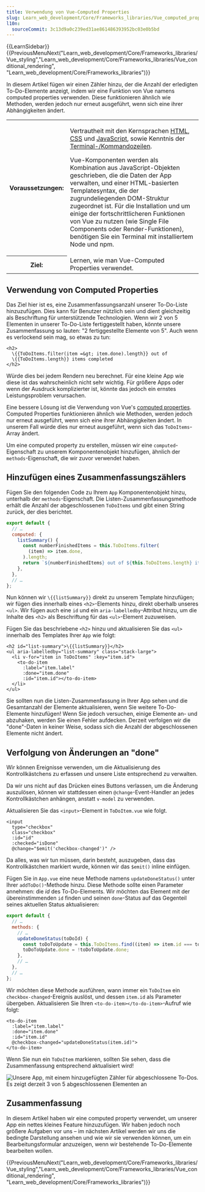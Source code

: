```yaml
---
title: Verwendung von Vue-Computed Properties
slug: Learn_web_development/Core/Frameworks_libraries/Vue_computed_properties
l10n:
  sourceCommit: 3c13d9a0c239ed31ae861486393952bc03e0b5bd
---
```


{{LearnSidebar}}{{PreviousMenuNext("Learn_web_development/Core/Frameworks_libraries/Vue_styling","Learn_web_development/Core/Frameworks_libraries/Vue_conditional_rendering", "Learn_web_development/Core/Frameworks_libraries")}}

In diesem Artikel fügen wir einen Zähler hinzu, der die Anzahl der erledigten To-Do-Elemente anzeigt, indem wir eine Funktion von Vue namens computed properties verwenden. Diese funktionieren ähnlich wie Methoden, werden jedoch nur erneut ausgeführt, wenn sich eine ihrer Abhängigkeiten ändert.

<table>
  <tbody>
    <tr>
      <th scope="row">Voraussetzungen:</th>
      <td>
        <p>
          Vertrautheit mit den Kernsprachen <a href="/de/docs/Learn_web_development/Core/Structuring_content">HTML</a>,
          <a href="/de/docs/Learn_web_development/Core/Styling_basics">CSS</a> und
          <a href="/de/docs/Learn_web_development/Core/Scripting">JavaScript</a>, sowie Kenntnis der
          <a
            href="/de/docs/Learn_web_development/Getting_started/Environment_setup/Command_line"
            >Terminal-/Kommandozeilen</a
          >.
        </p>
        <p>
          Vue-Komponenten werden als Kombination aus JavaScript-Objekten geschrieben, die die Daten der App verwalten, und einer HTML-basierten Templatesyntax, die der zugrundeliegenden DOM-Struktur zugeordnet ist. Für die Installation und um einige der fortschrittlicheren Funktionen von Vue zu nutzen (wie Single File Components oder Render-Funktionen), benötigen Sie ein Terminal mit installiertem Node und npm.
        </p>
      </td>
    </tr>
    <tr>
      <th scope="row">Ziel:</th>
      <td>Lernen, wie man Vue-Computed Properties verwendet.</td>
    </tr>
  </tbody>
</table>

## Verwendung von Computed Properties

Das Ziel hier ist es, eine Zusammenfassungsanzahl unserer To-Do-Liste hinzuzufügen. Dies kann für Benutzer nützlich sein und dient gleichzeitig als Beschriftung für unterstützende Technologien. Wenn wir 2 von 5 Elementen in unserer To-Do-Liste fertiggestellt haben, könnte unsere Zusammenfassung so lauten: "2 fertiggestellte Elemente von 5". Auch wenn es verlockend sein mag, so etwas zu tun:

```vue
<h2>
  \{{ToDoItems.filter(item =&gt; item.done).length}} out of
  \{{ToDoItems.length}} items completed
</h2>
```

Würde dies bei jedem Rendern neu berechnet. Für eine kleine App wie diese ist das wahrscheinlich nicht sehr wichtig. Für größere Apps oder wenn der Ausdruck komplizierter ist, könnte das jedoch ein ernstes Leistungsproblem verursachen.

Eine bessere Lösung ist die Verwendung von Vue's [computed properties](https://vuejs.org/guide/essentials/computed.html). Computed Properties funktionieren ähnlich wie Methoden, werden jedoch nur erneut ausgeführt, wenn sich eine ihrer Abhängigkeiten ändert. In unserem Fall würde dies nur erneut ausgeführt, wenn sich das `ToDoItems`-Array ändert.

Um eine computed property zu erstellen, müssen wir eine `computed`-Eigenschaft zu unserem Komponentenobjekt hinzufügen, ähnlich der `methods`-Eigenschaft, die wir zuvor verwendet haben.

## Hinzufügen eines Zusammenfassungszählers

Fügen Sie den folgenden Code zu Ihrem `App` Komponentenobjekt hinzu, unterhalb der `methods`-Eigenschaft. Die Listen-Zusammenfassungsmethode erhält die Anzahl der abgeschlossenen `ToDoItems` und gibt einen String zurück, der dies berichtet.

```js
export default {
  // …
  computed: {
    listSummary() {
      const numberFinishedItems = this.ToDoItems.filter(
        (item) => item.done,
      ).length;
      return `${numberFinishedItems} out of ${this.ToDoItems.length} items completed`;
    },
  },
  // …
};
```

Nun können wir `\{{listSummary}}` direkt zu unserem Template hinzufügen; wir fügen dies innerhalb eines `<h2>`-Elements hinzu, direkt oberhalb unseres `<ul>`. Wir fügen auch eine `id` und ein `aria-labelledby`-Attribut hinzu, um die Inhalte des `<h2>` als Beschriftung für das `<ul>`-Element zuzuweisen.

Fügen Sie das beschriebene `<h2>` hinzu und aktualisieren Sie das `<ul>` innerhalb des Templates Ihrer `App` wie folgt:

```vue
<h2 id="list-summary">\{{listSummary}}</h2>
<ul aria-labelledby="list-summary" class="stack-large">
  <li v-for="item in ToDoItems" :key="item.id">
    <to-do-item
      :label="item.label"
      :done="item.done"
      :id="item.id"></to-do-item>
  </li>
</ul>
```

Sie sollten nun die Listen-Zusammenfassung in Ihrer App sehen und die Gesamtanzahl der Elemente aktualisieren, wenn Sie weitere To-Do-Elemente hinzufügen! Wenn Sie jedoch versuchen, einige Elemente an- und abzuhaken, werden Sie einen Fehler aufdecken. Derzeit verfolgen wir die "done"-Daten in keiner Weise, sodass sich die Anzahl der abgeschlossenen Elemente nicht ändert.

## Verfolgung von Änderungen an "done"

Wir können Ereignisse verwenden, um die Aktualisierung des Kontrollkästchens zu erfassen und unsere Liste entsprechend zu verwalten.

Da wir uns nicht auf das Drücken eines Buttons verlassen, um die Änderung auszulösen, können wir stattdessen einen `@change`-Event-Handler an jedes Kontrollkästchen anhängen, anstatt `v-model` zu verwenden.

Aktualisieren Sie das `<input>`-Element in `ToDoItem.vue` wie folgt.

```vue
<input
  type="checkbox"
  class="checkbox"
  :id="id"
  :checked="isDone"
  @change="$emit('checkbox-changed')" />
```

Da alles, was wir tun müssen, darin besteht, auszugeben, dass das Kontrollkästchen markiert wurde, können wir das `$emit()` inline einfügen.

Fügen Sie in `App.vue` eine neue Methode namens `updateDoneStatus()` unter Ihrer `addToDo()`-Methode hinzu. Diese Methode sollte einen Parameter annehmen: die _id_ des To-Do-Elements. Wir möchten das Element mit der übereinstimmenden `id` finden und seinen `done`-Status auf das Gegenteil seines aktuellen Status aktualisieren:

```js
export default {
  // …
  methods: {
    // …
    updateDoneStatus(toDoId) {
      const toDoToUpdate = this.ToDoItems.find((item) => item.id === toDoId);
      toDoToUpdate.done = !toDoToUpdate.done;
    },
    // …
  },
  // …
};
```

Wir möchten diese Methode ausführen, wann immer ein `ToDoItem` ein `checkbox-changed`-Ereignis auslöst, und dessen `item.id` als Parameter übergeben. Aktualisieren Sie Ihren `<to-do-item></to-do-item>`-Aufruf wie folgt:

```vue
<to-do-item
  :label="item.label"
  :done="item.done"
  :id="item.id"
  @checkbox-changed="updateDoneStatus(item.id)">
</to-do-item>
```

Wenn Sie nun ein `ToDoItem` markieren, sollten Sie sehen, dass die Zusammenfassung entsprechend aktualisiert wird!

![Unsere App, mit einem hinzugefügten Zähler für abgeschlossene To-Dos. Es zeigt derzeit 3 von 5 abgeschlossenen Elementen an](todo-counter.png)

## Zusammenfassung

In diesem Artikel haben wir eine computed property verwendet, um unserer App ein nettes kleines Feature hinzuzufügen. Wir haben jedoch noch größere Aufgaben vor uns – im nächsten Artikel werden wir uns die bedingte Darstellung ansehen und wie wir sie verwenden können, um ein Bearbeitungsformular anzuzeigen, wenn wir bestehende To-Do-Elemente bearbeiten wollen.

{{PreviousMenuNext("Learn_web_development/Core/Frameworks_libraries/Vue_styling","Learn_web_development/Core/Frameworks_libraries/Vue_conditional_rendering", "Learn_web_development/Core/Frameworks_libraries")}}
